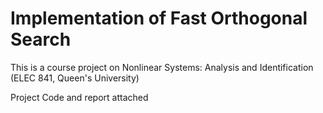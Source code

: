 # Implementation of Fast Orthogonal Search

This is a course project on Nonlinear Systems: Analysis and Identification (ELEC 841, Queen's University)

Project Code and report attached
